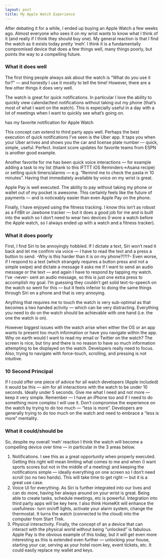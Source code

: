```yaml
---
layout: post
title: My Apple Watch Experience
---
```


After debating it for a while, I ended up buying an Apple Watch a few weeks
ago. Almost everyone who sees it on my wrist wants to know what I think of it
(and really if I think they should buy one). My general reaction is that I
find the watch as it exists today pretty ‘meh’. I think it is a fundamentally
compromised device that does a few things well, many things poorly, but points
the way to a compelling future.

### What it does well

The first thing people always ask about the watch is “What do you use it for?”
— and honestly I use it mostly to tell the time! However, there are a few
other things it does very well.

The watch is great for quick notifications. In particular I love the ability
to quickly view calendar/text notifications without taking out my phone
(that’s most of what I want on the watch). This is especially useful in a day
with a lot of meetings when I want to quickly see what’s going on.

has my favorite notification for Apple Watch

This concept can extend to third party apps well. Perhaps the best execution
of quick notifications I’ve seen is the Uber app. It taps you when your Uber
arrives and shows you the car and license plate number — quick, simple,
useful. Perfect. Instant score updates for favorite teams from ESPN is another
good example.

Another favorite for me has been quick voice interactions — for example adding
a task to my list (thank to this IFTTT iOS Reminders->Asana recipe) or setting
quick timers/alarms — e.g. “Remind me to check the pasta in 10 minutes”.
Having that immediately available by voice on my wrist is great.

Apple Pay is well executed. The ability to pay without taking my phone or
wallet out of my pocket is awesome. This certainly feels like the future of
payments — and is noticeably easier than even Apple Pay on the phone.

Finally, I have enjoyed using the fitness tracking. I know this isn’t as
robust as a FitBit or Jawbone tracker — but it does a good job for me and is
built into the watch so I don’t need to wear two devices (I wore a watch
before the Apple watch, so I always ended up with a watch and a fitness
tracker).

### What it does poorly

First, I find Siri to be annoyingly hobbled. If I dictate a text, Siri won’t
read it back and let me confirm via voice — I have to read the text and a
press a button to send. -Why is this harder than it is on my phone?!?!?- Even
worse, if I respond to a text (which strangely requires a button press and not
a simple swipe) and dictate a message it asks me if I want to send an audio
message or the text — and again I have to respond by tapping my watch. I’ve
-never- sent an audio message, so this is just one extra press to accomplish
my goal. I’m guessing they couldn’t get solid text-to-speech on the watch so
went for this — but it feels inferior to doing the same things through Siri on
a phone and that is very annoying.

Anything that requires me to touch the watch is very sub-optimal as that
becomes a two handed activity — which can be very distracting. Everything you
need to do on the watch should be achievable with one hand (i.e. the one the
watch is on).

However biggest issues with the watch arise when either the OS or an app wants
to present too much information or have you navigate within the app. Why on
earth would I want to read my email or Twitter on the watch? The screen is
nice, but tiny and there is no reason to have so much information attempting
to be displayed on the watch. Developers really need to focus. Also, trying to
navigate with force-touch, scrolling, and pressing is not intuitive.

### 10 Second Principal

If I could offer one piece of advice for all watch developers (Apple included)
it would be this — aim for all interactions with the watch to be under 10
seconds. Ideally under 5 seconds. Give me what I need and not more — keep it
very simple. Remember — I have an iPhone too and if I need to do something
more complex I will use it. Don’t compromise the experience on the watch by
trying to do too much — “less is more”. Developers are generally trying to do
too much on the watch and need to embrace a “less is more” mentality.

### What it could/should be

So, despite my overall ‘meh’ reaction I think the watch will become a
compelling device over time — in particular in the 3 areas below.

  1. Notifications. I see this as a great opportunity when properly executed. Getting this right will mean limiting what comes to me and when (I want sports scores but not in the middle of a meeting) and keeping the notifications simple — ideally everything on one screen so I don’t need scroll (so no two hands). This will take time to get right — but it is a great use case.
  2. Voice UI for everything. As Siri is further integrated into our lives and can do more, having her always around on your wrist is great. Being able to create tasks, schedule meetings, etc is powerful. Integration into third party apps will be key here. I also think HomeKit will enhance the usefulness- turn on/off lights, activate your alarm system, change the thermostat. It turns the watch (connected to the cloud) into the computer from Start Trek.
  3. Physical interactivity. Finally, the concept of an a device that can interact with the physical world without being “unlocked” is fabulous. Apple Pay is the obvious example of this today, but it will get even more interesting as this is extended even further — unlocking your house, starting your car, serving as your hotel room key, event tickets, etc. It could easily replace my wallet and keys.

